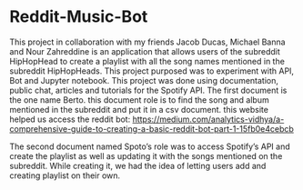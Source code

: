 # Reddit-Music-Bot

This project in collaboration with my friends Jacob Ducas, Michael Banna and Nour Zahreddine is an application that allows users of the subreddit HipHopHead to create a playlist with all the song names mentioned in the subreddit HipHopHeads. This project purposed was to experiment with API, Bot and Jupyter notebook. This project was done using documentation, public chat, articles and tutorials for the Spotify API. The first document is the one name Berto. this document role is to find the song and album mentioned in the subreddit and put it in a csv document. 
this website helped us access the reddit bot: https://medium.com/analytics-vidhya/a-comprehensive-guide-to-creating-a-basic-reddit-bot-part-1-15fb0e4cebcb 

The second document named Spoto’s role was to access Spotify’s API and create the playlist as well as updating it with the songs mentioned on the subreddit. While creating it, we had the idea of letting users add and creating playlist on their own. 

